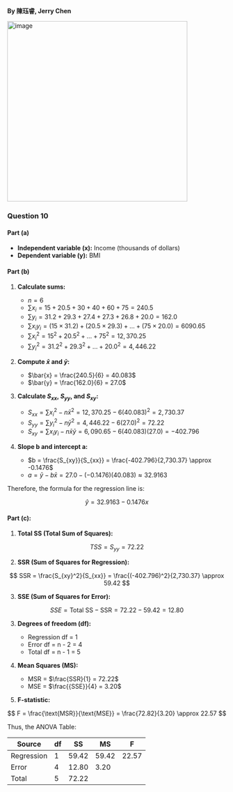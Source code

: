 **By 陳珏睿, Jerry Chen**

<img width="414" alt="image" src="https://github.com/user-attachments/assets/0c897d9d-4808-441b-96f1-c48047823441" />

### Question 10
#### Part (a)
- **Independent variable (x):** Income (thousands of dollars)  
- **Dependent variable (y):** BMI  

#### Part (b) 
1. **Calculate sums:**  
   - $n = 6$  
   - $\sum x_i = 15 + 20.5 + 30 + 40 + 60 + 75 = 240.5$  
   - $\sum y_i = 31.2 + 29.3 + 27.4 + 27.3 + 26.8 + 20.0 = 162.0$ 
   - $\sum x_i y_i = (15 \times 31.2) + (20.5 \times 29.3) + \dots + (75 \times 20.0) = 6090.65$  
   - $\sum x_i^2 = 15^2 + 20.5^2 + \dots + 75^2 = 12,370.25$  
   - $\sum y_i^2 = 31.2^2 + 29.3^2 + \dots + 20.0^2 = 4,446.22$  

2. **Compute $\bar{x}$ and $\bar{y}$:**  
   - $\bar{x} = \frac{240.5}{6} = 40.083$  
   - $\bar{y} = \frac{162.0}{6} = 27.0$  

3. **Calculate $S_{xx}$, $S_{yy}$, and $S_{xy}$:**  
   - $S_{xx} = \sum x_i^2 - n\bar{x}^2 = 12,370.25 - 6(40.083)^2 = 2,730.37$  
   - $S_{yy} = \sum y_i^2 - n\bar{y}^2 = 4,446.22 - 6(27.0)^2 = 72.22$
   - $S_{xy} = \sum x_i y_i - n\bar{x}\bar{y} = 6,090.65 - 6(40.083)(27.0) = -402.796$  

4. **Slope b and intercept a:**  
   - $b = \frac{S_{xy}}{S_{xx}} = \frac{-402.796}{2,730.37} \approx -0.1476$  
   - $a = \bar{y} - b\bar{x} = 27.0 - (-0.1476)(40.083) \approx 32.9163$

Therefore, the formula for the regression line is:

$$
\hat{y} = 32.9163 - 0.1476x
$$  

#### Part (c):  
1. **Total SS (Total Sum of Squares):**  

$$
TSS = S_{yy} = 72.22
$$  

2. **SSR (Sum of Squares for Regression):**  

$$
SSR = \frac{S_{xy}^2}{S_{xx}} = \frac{(-402.796)^2}{2,730.37} \approx 59.42
$$  

3. **SSE (Sum of Squares for Error):**  

$$
SSE = \text{Total SS} - \text{SSR} = 72.22 - 59.42 = 12.80
$$  

3. **Degrees of freedom (df):**  
   - Regression df = 1  
   - Error df = n - 2 = 4  
   - Total df = n - 1 = 5  

4. **Mean Squares (MS):**  
   - MSR = $\frac{SSR}{1} = 72.22$  
   - MSE = $\frac{{SSE}}{4} = 3.20$  

5. **F-statistic:**  

$$
F = \frac{\text{MSR}}{\text{MSE}} = \frac{72.82}{3.20} \approx 22.57
$$  

Thus, the ANOVA Table:  

| Source       | df  | SS     | MS     | F      |
|--------------|-----|--------|--------|--------|
| Regression   | 1   | 59.42  | 59.42  | 22.57   |
| Error        | 4   | 12.80  | 3.20   |        |
| Total    | 5   | 72.22 |        |        |

 

